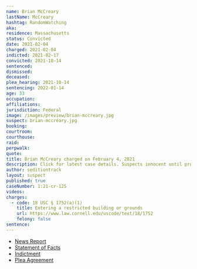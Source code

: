 ```yaml
---
name: Brian McCreary
lastName: McCreary
hashtag: RandomWatching
aka:
residence: Massachusetts
status: Convicted
date: 2021-02-04
charged: 2021-02-04
indicted: 2021-02-17
convicted: 2021-10-14
sentenced:
dismissed:
deceased:
plea_hearing: 2021-10-14
sentencing: 2022-01-14
age: 33
occupation:
affiliations:
jurisdiction: Federal
image: /images/preview/brian-mccreary.jpg
suspect: brian-mccreary.jpg
booking:
courtroom:
courthouse:
raid:
perpwalk:
quote:
title: Brian McCreary charged on February 4, 2021
description: Click for latest case details. Suspects innocent until proven guilty.
author: seditiontrack
layout: suspect
published: true
caseNumber: 1:21-cr-125
videos:
charges:
  - code: 18 USC § 1752(a)(1)
    title: Entering a restricted building or grounds
    url: https://www.law.cornell.edu/uscode/text/18/1752
    felony: false
sentence:
---
```


- [News Report](https://www.berkshireeagle.com/news/local/i-love-our-country-north-adams-man-explains-why-he-documented-riot-from-inside-capitol/article_357939b6-67c1-11eb-a153-878373b1ff53.html)
- [Statement of Facts](https://www.justice.gov/usao-dc/case-multi-defendant/file/1442601/download)
- [Indictment](https://extremism.gwu.edu/sites/g/files/zaxdzs2191/f/McCreary%20Indictment.pdf)
- [Plea Agreement](https://www.justice.gov/usao-dc/case-multi-defendant/file/1442596/download)
